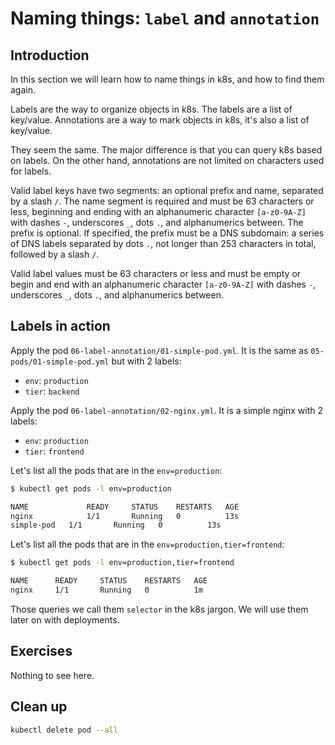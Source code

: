 # Naming things: `label` and `annotation`

## Introduction

In this section we will learn how to name things in k8s, and how to find them again.

Labels are the way to organize objects in k8s. The labels are a list of key/value.
Annotations are a way to mark objects in k8s, it's also a list of key/value.

They seem the same. The major difference is that you can query k8s based on labels.
On the other hand, annotations are not limited on characters used for labels.

Valid label keys have two segments: an optional prefix and name, separated by a slash `/`. The name segment is required and must be 63 characters or less, beginning and ending with an alphanumeric character `[a-z0-9A-Z]` with dashes `-`, underscores `_`, dots `.`, and alphanumerics between. The prefix is optional. If specified, the prefix must be a DNS subdomain: a series of DNS labels separated by dots `.`, not longer than 253 characters in total, followed by a slash `/`.

Valid label values must be 63 characters or less and must be empty or begin and end with an alphanumeric character `[a-z0-9A-Z]` with dashes `-`, underscores `_`, dots `.`, and alphanumerics between.

## Labels in action

Apply the pod `06-label-annotation/01-simple-pod.yml`. It is the same as `05-pods/01-simple-pod.yml` but with 2 labels:

* `env`: `production`
* `tier`: `backend`

Apply the pod `06-label-annotation/02-nginx.yml`. It is a simple nginx with 2 labels:

* `env`: `production`
* `tier`: `frontend`

Let's list all the pods that are in the `env=production`:

```bash
$ kubectl get pods -l env=production

NAME             READY     STATUS    RESTARTS   AGE
nginx            1/1       Running   0          13s
simple-pod   1/1       Running   0          13s
```

Let's list all the pods that are in the `env=production,tier=frontend`:

```bash
$ kubectl get pods -l env=production,tier=frontend

NAME      READY     STATUS    RESTARTS   AGE
nginx     1/1       Running   0          1m
```

Those queries we call them `selector` in the k8s jargon. We will use them later on with deployments.

## Exercises

Nothing to see here.

## Clean up

```bash
kubectl delete pod --all
```
